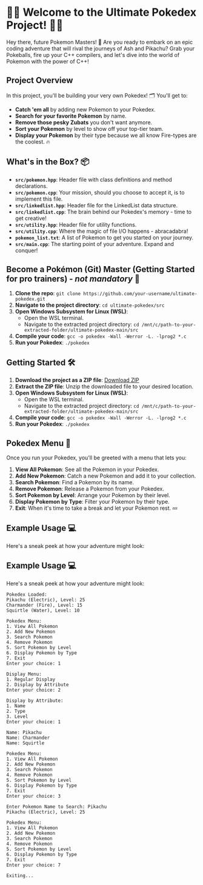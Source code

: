# 🦸‍♂️ Welcome to the Ultimate Pokedex Project! 🦸‍♀️

Hey there, future Pokemon Masters! 🌟 Are you ready to embark on an epic coding adventure that will rival the journeys of Ash and Pikachu? Grab your Pokeballs, fire up your C++ compilers, and let's dive into the world of Pokemon with the power of C++!

## Project Overview
In this project, you'll be building your very own Pokedex! 🗂️ You'll get to:
- **Catch 'em all** by adding new Pokemon to your Pokedex.
- **Search for your favorite Pokemon** by name.
- **Remove those pesky Zubats** you don't want anymore.
- **Sort your Pokemon** by level to show off your top-tier team.
- **Display your Pokemon** by their type because we all know Fire-types are the coolest. 🔥

## What's in the Box? 📦
- **`src/pokemon.hpp`**: Header file with class definitions and method declarations.
- **`src/pokemon.cpp`**: Your mission, should you choose to accept it, is to implement this file.
- **`src/linkedlist.hpp`**: Header file for the LinkedList data structure.
- **`src/linkedlist.cpp`**: The brain behind our Pokedex's memory - time to get creative!
- **`src/utility.hpp`**: Header file for utility functions.
- **`src/utility.cpp`**: Where the magic of file I/O happens - abracadabra!
- **`pokemon_list.txt`**: A list of Pokemon to get you started on your journey.
- **`src/main.cpp`**: The starting point of your adventure. Expand and conquer!

## Become a Pokémon (Git) Master (Getting Started for pro trainers) - *not mandatory* 🚀
1. **Clone the repo**: `git clone https://github.com/your-username/ultimate-pokedex.git`
2. **Navigate to the project directory**: `cd ultimate-pokedex/src`
3. **Open Windows Subsystem for Linux (WSL)**:
   - Open the WSL terminal.
   - Navigate to the extracted project directory: `cd /mnt/c/path-to-your-extracted-folder/ultimate-pokedex-main/src`
4. **Compile your code**: `gcc -o pokedex -Wall -Werror -L. -lprog2 *.c`
5. **Run your Pokedex**: `./pokedex`

## Getting Started 🛠️
1. **Download the project as a ZIP file**: [Download ZIP](https://github.com/YuviVerse/ultimate-pokedex/archive/refs/heads/main.zip)
2. **Extract the ZIP file**: Unzip the downloaded file to your desired location.
3. **Open Windows Subsystem for Linux (WSL)**:
   - Open the WSL terminal.
   - Navigate to the extracted project directory: `cd /mnt/c/path-to-your-extracted-folder/ultimate-pokedex-main/src`
4. **Compile your code**: `gcc -o pokedex -Wall -Werror -L. -lprog2 *.c`
5. **Run your Pokedex**: `./pokedex`

## Pokedex Menu 📜
Once you run your Pokedex, you'll be greeted with a menu that lets you:
1. **View All Pokemon**: See all the Pokemon in your Pokedex.
2. **Add New Pokemon**: Catch a new Pokemon and add it to your collection.
3. **Search Pokemon**: Find a Pokemon by its name.
4. **Remove Pokemon**: Release a Pokemon from your Pokedex.
5. **Sort Pokemon by Level**: Arrange your Pokemon by their level.
6. **Display Pokemon by Type**: Filter your Pokemon by their type.
7. **Exit**: When it's time to take a break and let your Pokemon rest. 💤

## Example Usage 💻
Here's a sneak peek at how your adventure might look:

## Example Usage 💻
Here's a sneak peek at how your adventure might look:

```plaintext
Pokedex Loaded:
Pikachu (Electric), Level: 25
Charmander (Fire), Level: 15
Squirtle (Water), Level: 10

Pokedex Menu:
1. View All Pokemon
2. Add New Pokemon
3. Search Pokemon
4. Remove Pokemon
5. Sort Pokemon by Level
6. Display Pokemon by Type
7. Exit
Enter your choice: 1

Display Menu:
1. Regular Display
2. Display by Attribute
Enter your choice: 2

Display by Attribute:
1. Name
2. Type
3. Level
Enter your choice: 1

Name: Pikachu
Name: Charmander
Name: Squirtle

Pokedex Menu:
1. View All Pokemon
2. Add New Pokemon
3. Search Pokemon
4. Remove Pokemon
5. Sort Pokemon by Level
6. Display Pokemon by Type
7. Exit
Enter your choice: 3

Enter Pokemon Name to Search: Pikachu
Pikachu (Electric), Level: 25

Pokedex Menu:
1. View All Pokemon
2. Add New Pokemon
3. Search Pokemon
4. Remove Pokemon
5. Sort Pokemon by Level
6. Display Pokemon by Type
7. Exit
Enter your choice: 7

Exiting...